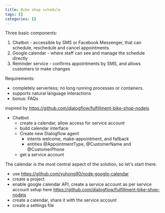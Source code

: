 ```yaml
---
title: Bike shop schedule
tags: []
categories: []
---
```


Three basic components:

1.  Chatbot - accessible by SMS or Facebook Messenger, that can schedule, reschedule and cancel appointments
2.  Google calendar - where staff can see and manage the schedule directly
3.  Reminder service - confirms appointments by SMS, and allows customers to make changes

Requirements:

- completely serverless; no long running processes or containers.
- supports natural language interactions
- bonus: FAQs

inspired by https://github.com/dialogflow/fulfillment-bike-shop-nodejs


- Chatbot
    - create a calendar, allow access for service account
    - build calendar interface
    - Create new Dialogflow agent
        - intents welcome, make-appointment, and fallback
        - entities @AppointmentType, @CustomerName and @CustomerPhone
    - get a service account


The calendar is the most central aspect of the solution, so let's start there.

- use https://github.com/yuhong90/node-google-calendar
- create a project
- enable google calendar API, create a service account as per service account setup here https://github.com/dialogflow/fulfillment-bike-shop-nodejs
- create a calendar, share it with the service account
- create a settings file


